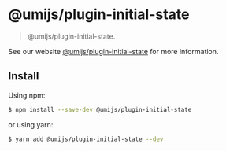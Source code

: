 # @umijs/plugin-initial-state

> @umijs/plugin-initial-state.

See our website [@umijs/plugin-initial-state](https://next.umijs.org/plugins/plugin-initial-state) for more information.

## Install

Using npm:

```bash
$ npm install --save-dev @umijs/plugin-initial-state
```

or using yarn:

```bash
$ yarn add @umijs/plugin-initial-state --dev
```

